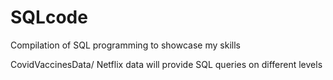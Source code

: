 # SQLcode
Compilation of SQL programming to showcase my skills


CovidVaccinesData/ Netflix data will provide SQL queries on different levels

